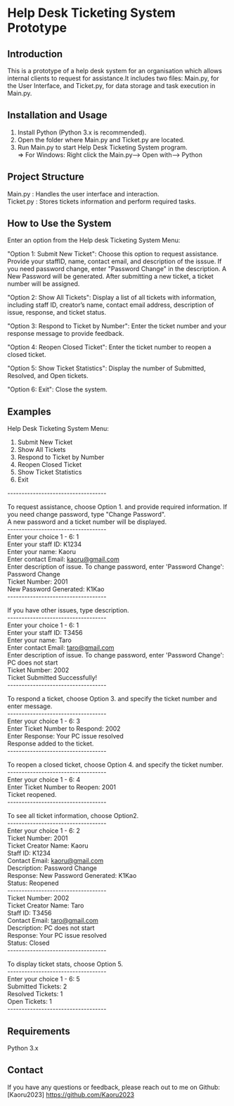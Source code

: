 # Help Desk Ticketing System Prototype

## Introduction
This is a prototype of a help desk system for an organisation which allows internal clients to request for assistance.It includes two files: Main.py, for the User Interface, and Ticket.py, for data storage and task execution in Main.py.

## Installation and Usage
1. Install Python (Python 3.x is recommended).   
2. Open the folder where Main.py and Ticket.py are located.
3. Run Main.py to start Help Desk Ticketing System program.  
   => For Windows: Right click the Main.py--> Open with--> Python   

## Project Structure
Main.py : Handles the user interface and interaction.  
Ticket.py : Stores tickets information and perform required tasks.

## How to Use the System
Enter an option from the Help desk Ticketing System Menu:

"Option 1: Submit New Ticket": Choose this option to request assistance. Provide your staffID, name, contact email, and description of the isssue. If you need password change, enter "Password Change" in the description. A New Password will be generated. After submitting a new ticket, a ticket number will be assigned. 

"Option 2: Show All Tickets": Display a list of all tickets with information, including staff ID, creator’s name, contact email address, description of issue, response, and ticket status.

"Option 3: Respond to Ticket by Number": Enter the ticket number and your response message to provide feedback.

"Option 4: Reopen Closed Ticket": Enter the ticket number to reopen a closed ticket.

"Option 5: Show Ticket Statistics": Display the number of Submitted, Resolved, and Open tickets.

"Option 6: Exit": Close the system. 

## Examples
Help Desk Ticketing System Menu:
1. Submit New Ticket
2. Show All Tickets
3. Respond to Ticket by Number
4. Reopen Closed Ticket
5. Show Ticket Statistics
6. Exit

\-----------------------------------  
  
To request assistance, choose Option 1. and provide required information. If you need change password, type "Change Password".<br>
A new password and a ticket number will be displayed.  
\-----------------------------------  
Enter your choice 1 - 6: 1  
Enter your staff ID: K1234  
Enter your name: Kaoru  
Enter contact Email: kaoru@gmail.com  
Enter description of issue. To change password, enter 'Password Change': Password Change  
Ticket Number: 2001  
New Password Generated: K1Kao  
\-----------------------------------  
  
If you have other issues, type description.  
\-----------------------------------  
Enter your choice 1 - 6: 1  
Enter your staff ID: T3456  
Enter your name: Taro  
Enter contact Email: taro@gmail.com  
Enter description of issue. To change password, enter 'Password Change': PC does not start  
Ticket Number: 2002  
Ticket Submitted Successfully!     
\-----------------------------------  
  
To respond a ticket, choose Option 3. and specify the ticket number and enter message.  
\-----------------------------------  
Enter your choice 1 - 6: 3  
Enter Ticket Number to Respond: 2002  
Enter Response: Your PC issue resolved  
Response added to the ticket.  
\-----------------------------------  
  
To reopen a closed ticket, choose Option 4. and specify the ticket number.  
\-----------------------------------  
Enter your choice 1 - 6: 4  
Enter Ticket Number to Reopen: 2001  
Ticket reopened.  
\-----------------------------------  
  
To see all ticket information, choose Option2.  
\-----------------------------------  
Enter your choice 1 - 6: 2  
Ticket Number: 2001  
Ticket Creator Name: Kaoru  
Staff ID: K1234  
Contact Email: kaoru@gmail.com  
Description: Password Change  
Response: New Password Generated: K1Kao  
Status: Reopened  
\-----------------------------------    
Ticket Number: 2002  
Ticket Creator Name: Taro  
Staff ID: T3456  
Contact Email: taro@gmail.com  
Description: PC does not start  
Response: Your PC issue resolved  
Status: Closed  
\-----------------------------------  
  
To display ticket stats, choose Option 5.  
\-----------------------------------  
Enter your choice 1 - 6: 5    
Submitted Tickets: 2  
Resolved Tickets: 1  
Open Tickets: 1  
\-----------------------------------  

## Requirements

Python 3.x

## Contact

If you have any questions or feedback, please reach out to me on Github:  
[Kaoru2023] https://github.com/Kaoru2023  


